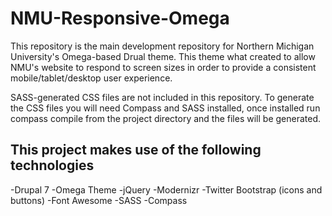 NMU-Responsive-Omega
====================

This repository is the main development repository for Northern Michigan University's Omega-based Drual theme.  This theme what created to allow NMU's website to respond to screen sizes in order to provide a consistent mobile/tablet/desktop user experience.

SASS-generated CSS files are not included in this repository.  To generate the CSS files you will need Compass and SASS installed, once installed run compass compile from the project directory and the files will be generated.

This project makes use of the following technologies
----------------------------------------------------

-Drupal 7
-Omega Theme
-jQuery
-Modernizr
-Twitter Bootstrap (icons and buttons)
-Font Awesome
-SASS
-Compass

